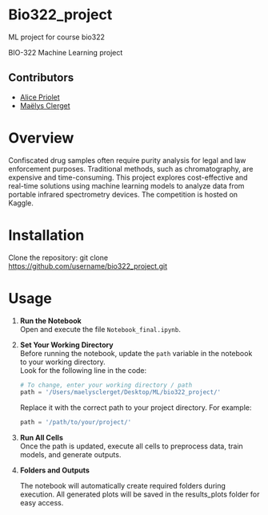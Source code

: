 # Bio322_project
ML project for course bio322

BIO-322 Machine Learning project 

## Contributors

- [Alice Priolet](https://github.com/alicepriolet)
- [Maëlys Clerget](https://github.com/maelysclerget)

# Overview 
Confiscated drug samples often require purity analysis for legal and law enforcement purposes. Traditional methods, such as chromatography, are expensive and time-consuming. This project explores cost-effective and real-time solutions using machine learning models to analyze data from portable infrared spectrometry devices. The competition is hosted on Kaggle.

# Installation 

Clone the repository: git clone https://github.com/username/bio322_project.git

# Usage

1. **Run the Notebook**  
   Open and execute the file `Notebook_final.ipynb`.

2. **Set Your Working Directory**  
   Before running the notebook, update the `path` variable in the notebook to your working directory.  
   Look for the following line in the code:  

   ```python
   # To change, enter your working directory / path
   path = '/Users/maelysclerget/Desktop/ML/bio322_project/'
   ```

   Replace it with the correct path to your project directory. For example:  
   ```python
   path = '/path/to/your/project/'
   ```

3. **Run All Cells**  
   Once the path is updated, execute all cells to preprocess data, train models, and generate outputs.

4. **Folders and Outputs**

	The notebook will automatically create required folders during execution.
	All generated plots will be saved in the results_plots folder for easy access.
